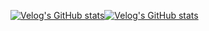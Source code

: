 

[![Velog's GitHub stats](https://velog-readme-stats.vercel.app/api?name=bang_se)](https://velog.io/@bang_se)[![Velog's GitHub stats](https://velog-readme-stats.vercel.app/api/list?name=bang_se)](https://velog.io/@bang_se) 

<!--
**lawijdo201/lawijdo201** is a ✨ _special_ ✨ repository because its `README.md` (this file) appears on your GitHub profile.

Here are some ideas to get you started:

- 🔭 I’m currently working on ...
- 🌱 I’m currently learning ...
- 👯 I’m looking to collaborate on ...
- 🤔 I’m looking for help with ...
- 💬 Ask me about ...
- 📫 How to reach me: ...
- 😄 Pronouns: ...
- ⚡ Fun fact: ...
-->
